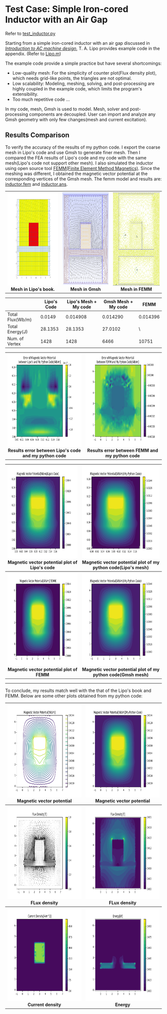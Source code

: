 # Test Case: Simple Iron-cored Inductor with an Air Gap
Refer to [test_inductor.py](../src/test_inductor.py)

Starting from a simple iron-cored inductor with an air gap discussed in *[Introduction to AC machine design]((https://onlinelibrary.wiley.com/doi/book/10.1002/9781119352181))*, T. A. Lipo provides example code in the appendix. (Refer to [Lipo.m](./test_inductor/Lipo.m))

The example code provide a simple practice but have several shortcomings:
- Low-quality mesh: For the simplicity of counter plot(Flux density plot), which needs grid-like points, the triangles are not optimal.
- Low scalability: Modeling, meshing, solving, and post-processing are highly coupled in the example code, which limits the program's extensibility.
- Too much repetitive code ...

In my code, mesh, Gmsh is used to model.
Mesh, solver and post-processing components are decoupled.
User can import and analyze any Gmsh geometry with only few changes(mesh and current excitation).

## Results Comparison
To verify the accuracy of the results of my python code.
I export the coarse mesh in Lipo's code and use Gmsh to generate finer mesh.
Then I compared the FEA results of Lipo's code and my code with the same mesh(Lipo's code not support other mesh).
I also simulated the inductor using open source tool [FEMM(Finite Element Method Magnetics)](https://www.femm.info).
Since the meshing was different, I obtained the magnetic vector potential at the corresponding vertices of the Gmsh mesh.
The femm model and results are: [inductor.fem](./test_inductor/inductor.fem) and [inductor.ans](./test_inductor/inductor.ans).


<table>
    <tr>
      <th><img src='./test_inductor/inductor-lipo.jpg' height=300pt><br/>Mesh in Lipo's book.</th>
      <th><img src='./test_inductor/inductor-gmsh.png' height=300pt><br/>Mesh in Gmsh</th>
      <th><img src='./test_inductor/inductor-femm.png' height=300pt><br/>Mesh in FEMM</th>
    </tr>
</table>

| | Lipo's Code | Lipo's Mesh + My code | Gmsh Mesh + My code | FEMM |
|--|--|--|--|--|
| Total Flux(Wb/m) | 0.0149 | 0.014908  | 0.014290 | 0.014396 |
| Total Energy(J) | 28.1353 | 28.1353  | 27.0102 | \ |
| Num. of Vertex | 1428 | 1428  | 6466 | 10751|

<table>
    <tr>
      <th><img src='./test_inductor/A-error-lipo.png' height=300pt><br/>Results error between Lipo's code and my python code</th>
      <th><img src='./test_inductor/A-error-femm.png' height=300pt><br/>Results error between FEMM and my python code</th>
  </tr>
</table>

<table>
    <tr>
      <th><img src='./test_inductor/A-lipo.jpg' height=300pt><br/>Magnetic vector potential plot of Lipo's code</th>
      <th><img src='./test_inductor/A-py-coutour-coarse.png' height=300pt><br/>Magnetic vector potential plot of my python code(Lipo's mesh)</th>
    </tr>
    <tr>
      <th><img src='./test_inductor/A-femm.png' height=300pt><br/>Magnetic vector potential plot of FEMM</th>
      <th><img src='./test_inductor/A-py-coutourf.png' height=300pt><br/>Magnetic vector potential plot of my python code(Gmsh mesh)</th>
    </tr>
</table>

---

To conclude, my results match well with the that of the Lipo's book and FEMM.
Below are some other plots obtained from my python code:

<table>
    <tr>
      <th><img src='./test_inductor/A-py-coutour.png' height=300pt><br/>Magnetic vector potential</th>
      <th><img src='./test_inductor/A-py-coutourf.png' height=300pt><br/>Magnetic vector potential</th>
    </tr>
    <tr>
      <th><img src='./test_inductor/B-py.png' height=300pt><br/>FLux density</th>
      <th><img src='./test_inductor/B_norm-py.png' height=300pt><br/>FLux density</th>
    </tr>
    <tr>
      <th><img src='./test_inductor/J-py.png' height=300pt><br/>Current density</th>
      <th><img src='./test_inductor/Energy-py.png' height=300pt><br/>Energy</th>
    </tr>
</table>
